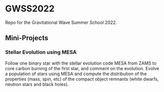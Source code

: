 # GWSS2022
Repo for the Gravitational Wave Summer School 2022.


## Mini-Projects

### Stellar Evolution using MESA

Follow one binary star with the stellar evolution code MESA  from ZAMS to core carbon burning of the first star, and comment on the evolution. 
Evolve a population of stars using MESA and compute the distribution of the properties (mass, spin, etc) of the compact object remnants (white dwarfs, neutron stars and black holes).
